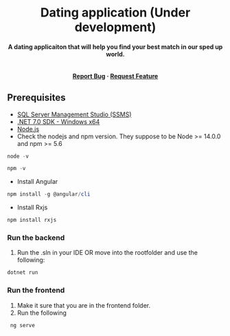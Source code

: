 <h1 align="center"> Dating application (Under development) </h1>

<h4 align="center">A dating applicaiton that will help you find your best match in our sped up world. <br><br><br>
<a href="https://github.com/Barna95/DatingApp-Angular/issues">Report Bug</a>
    ·
    <a href="https://github.com/Barna95/DatingApp-Angular/issues">Request Feature</a></h4>
    
## Prerequisites

- [SQL Server Management Studio (SSMS)](https://aka.ms/ssmsfullsetup)
- [.NET 7.0 SDK - Windows x64](https://dotnet.microsoft.com/en-us/download/dotnet/thank-you/sdk-7.0.202-windows-x64-installer)
- [Node.js ](https://nodejs.org/en/download)
- Check the nodejs and npm version. They suppose to be Node >= 14.0.0 and npm >= 5.6
```powershell
node -v
```
```powershell
npm -v
```
- Install Angular
```powershell
npm install -g @angular/cli
```
- Install Rxjs
```powershell
npm install rxjs
```
### Run the backend
1. Run the .sln in your IDE OR move into the rootfolder and use the following:
```powershell
dotnet run
 ```

### Run the frontend
1. Make it sure that you are in the frontend folder.
2. Run the following 
```powershell
 ng serve
 ```
